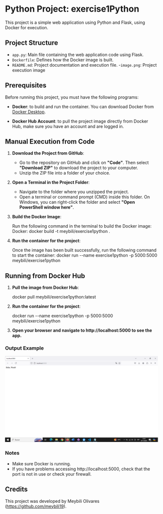# Python Project: exercise1Python

This project is a simple web application using Python and Flask, using Docker for execution.

## Project Structure

- `app.py`: Main file containing the web application code using Flask.
- `Dockerfile`: Defines how the Docker image is built.
- `README.md`: Project documentation and execution file.
-`image.png`: Project execution image

## Prerequisites

Before running this project, you must have the following programs:

- **Docker**: to build and run the container. You can download Docker from [Docker Desktop](https://www.docker.com/products/docker-desktop).

- **Docker Hub Account**: to pull the project image directly from Docker Hub, make sure you have an account and are logged in.

## Manual Execution from Code

1. **Download the Project from GitHub**:

   - Go to the repository on GitHub and click on **"Code"**. Then select **"Download ZIP"** to download the project to your computer.
   - Unzip the ZIP file into a folder of your choice.

2. **Open a Terminal in the Project Folder**:

   - Navigate to the folder where you unzipped the project.
   - Open a terminal or command prompt (CMD) inside this folder. On Windows, you can right-click the folder and select **"Open PowerShell window here"**.

3. **Build the Docker Image**:

   Run the following command in the terminal to build the Docker image: Docker:
        docker build -t meybili/exercise1python .

2. **Run the container for the project**:

    Once the image has been built successfully, run the following command to start the container:
        docker run --name exercise1python -p 5000:5000 meybili/exercise1python

## Running from Docker Hub

1. **Pull the image from Docker Hub**:

    docker pull meybili/exercise1python:latest

2. **Run the container for the project**:

    docker run --name exercise1python -p 5000:5000 meybili/exercise1python

3. **Open your browser and navigate to http://localhost:5000⁠ to see the app.**

### Output Example

![alt text](image.png)

### Notes

- Make sure Docker is running.
- If you have problems accessing http://localhost:5000, check that the port is not in use or check your firewall.

## Credits

This project was developed by Meybili Olivares (https://github.com/meybili19).
